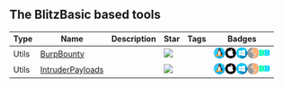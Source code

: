 
## The BlitzBasic based tools

| Type | Name | Description | Star | Tags | Badges |
| --- | --- | --- | --- | --- | --- |
|Utils|[BurpBounty](https://github.com/wagiro/BurpBounty)||![](https://img.shields.io/github/stars/wagiro/BurpBounty?label=%20)||![linux](./images/linux.png)![macos](./images/apple.png)![windows](./images/windows.png)![burp](./images/burp.png)[![BlitzBasic](/images/blitzbasic.png)](/categorize/langs/BlitzBasic.md)|
|Utils|[IntruderPayloads](https://github.com/1N3/IntruderPayloads)||![](https://img.shields.io/github/stars/1N3/IntruderPayloads?label=%20)||![linux](./images/linux.png)![macos](./images/apple.png)![windows](./images/windows.png)![burp](./images/burp.png)[![BlitzBasic](/images/blitzbasic.png)](/categorize/langs/BlitzBasic.md)|

